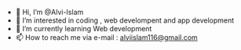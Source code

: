 - 👋 Hi, I’m @Alvi-Islam
- 👀 I’m interested in coding , web develompent and app development
- 🌱 I’m currently learning Web development
- 📫 How to reach me via e-mail : alviislam116@gmail.com


<!---
Alvi-Islam/Alvi-Islam is a ✨ special ✨ repository because its `README.md` (this file) appears on your GitHub profile.
You can click the Preview link to take a look at your changes.
--->
